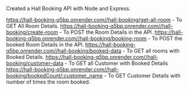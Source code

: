 Created a Hall Booking API with Node and Express.

https://hall-booking-q5bp.onrender.com//hall-booking/get-all-room - To GET All Room Details.
https://hall-booking-q5bp.onrender.com//hall-booking/create-room - To POST the Room Details in the API.
https://hall-booking-q5bp.onrender.com//hall-booking/booking-room - To POST the booked Room Details in the API.
https://hall-booking-q5bp.onrender.com//hall-booking/booked-data - To GET all rooms with Booked Details.
https://hall-booking-q5bp.onrender.com//hall-booking/customer-data - To GET all Customer with Booked Details
https://hall-booking-q5bp.onrender.com//hall-booking/bookedCount/:customer_name - To GET Customer Details with number of times the room booked.
